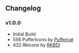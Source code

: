 ## Changelog
### v1.0.0
- Initial Build
- 556 PufferIcons by [Puffercat](https://github.com/KZacharski/PufferIcons "PufferIcons")
- 432 Rkicons by [RKBDI](https://github.com/RadekBledowski/Rkicons "Rkicons")